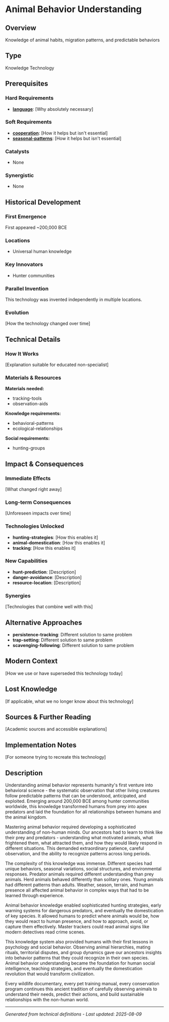 # Animal Behavior Understanding

## Overview
Knowledge of animal habits, migration patterns, and predictable behaviors

## Type
Knowledge Technology

## Prerequisites

### Hard Requirements
- **[language](../language/README.md)**: [Why absolutely necessary]

### Soft Requirements
- **[cooperation](../cooperation/README.md)**: [How it helps but isn't essential]
- **[seasonal-patterns](../seasonal-patterns/README.md)**: [How it helps but isn't essential]

### Catalysts
- None

### Synergistic
- None

## Historical Development

### First Emergence
First appeared ~200,000 BCE

### Locations
- Universal human knowledge

### Key Innovators
- Hunter communities

### Parallel Invention
This technology was invented independently in multiple locations.

### Evolution
[How the technology changed over time]

## Technical Details

### How It Works
[Explanation suitable for educated non-specialist]

### Materials & Resources
**Materials needed:**
- tracking-tools
- observation-aids


**Knowledge requirements:**
- behavioral-patterns
- ecological-relationships


**Social requirements:**
- hunting-groups

## Impact & Consequences

### Immediate Effects
[What changed right away]

### Long-term Consequences
[Unforeseen impacts over time]

### Technologies Unlocked
- **hunting-strategies**: [How this enables it]
- **animal-domestication**: [How this enables it]
- **tracking**: [How this enables it]

### New Capabilities
- **hunt-prediction**: [Description]
- **danger-avoidance**: [Description]
- **resource-location**: [Description]

### Synergies
[Technologies that combine well with this]

## Alternative Approaches
- **persistence-tracking**: Different solution to same problem
- **trap-setting**: Different solution to same problem
- **scavenging-following**: Different solution to same problem

## Modern Context
[How we use or have superseded this technology today]

## Lost Knowledge
[If applicable, what we no longer know about this technology]

## Sources & Further Reading
[Academic sources and accessible explanations]

## Implementation Notes
[For someone trying to recreate this technology]

## Description











Understanding animal behavior represents humanity's first venture into behavioral science - the systematic observation that other living creatures follow predictable patterns that can be understood, anticipated, and exploited. Emerging around 200,000 BCE among hunter communities worldwide, this knowledge transformed humans from prey into apex predators and laid the foundation for all relationships between humans and the animal kingdom.

Mastering animal behavior required developing a sophisticated understanding of non-human minds. Our ancestors had to learn to think like their prey and predators - understanding what motivated animals, what frightened them, what attracted them, and how they would likely respond in different situations. This demanded extraordinary patience, careful observation, and the ability to recognize patterns across long periods.

The complexity of this knowledge was immense. Different species had unique behaviors, seasonal variations, social structures, and environmental responses. Predator animals required different understanding than prey animals. Herd animals behaved differently than solitary ones. Young animals had different patterns than adults. Weather, season, terrain, and human presence all affected animal behavior in complex ways that had to be learned through experience.

Animal behavior knowledge enabled sophisticated hunting strategies, early warning systems for dangerous predators, and eventually the domestication of key species. It allowed humans to predict where animals would be, how they would react to human presence, and how to approach, avoid, or capture them effectively. Master trackers could read animal signs like modern detectives read crime scenes.

This knowledge system also provided humans with their first lessons in psychology and social behavior. Observing animal hierarchies, mating rituals, territorial disputes, and group dynamics gave our ancestors insights into behavior patterns that they could recognize in their own species. Animal behavior understanding became the foundation for human social intelligence, teaching strategies, and eventually the domestication revolution that would transform civilization.

Every wildlife documentary, every pet training manual, every conservation program continues this ancient tradition of carefully observing animals to understand their needs, predict their actions, and build sustainable relationships with the non-human world.

---
*Generated from technical definitions - Last updated: 2025-08-09*
